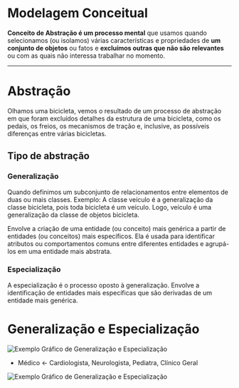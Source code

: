 # Modelagem Conceitual

**Conceito de Abstração é um processo mental** que usamos quando selecionamos (ou isolamos) várias características e propriedades de **um conjunto de objetos** ou fatos e **excluímos outras que não são relevantes** ou com as quais não interessa trabalhar no momento.

---

# Abstração

Olhamos uma bicicleta, vemos o resultado de um processo de abstração em que foram excluídos detalhes da estrutura de uma bicicleta, como os pedais, os freios, os mecanismos de tração e, inclusive, as possíveis diferenças entre várias bicicletas.

## Tipo de abstração

### Generalização

Quando definimos um subconjunto de relacionamentos entre elementos de duas ou mais classes. Exemplo: A classe veículo é a generalização da classe bicicleta, pois toda bicicleta é um veículo. Logo, veículo é uma generalização da classe de objetos bicicleta.

Envolve a criação de uma entidade (ou conceito) mais genérica a partir de entidades (ou conceitos) mais específicos. Ela é usada para identificar atributos ou comportamentos comuns entre diferentes entidades e agrupá-los em uma entidade mais abstrata.

### Especialização

A especialização é o processo oposto à generalização. Envolve a identificação de entidades mais específicas que são derivadas de um entidade mais genérica.

# Generalização e Especialização

![Exemplo Gráfico de Generalização e Especialização](./Recursos/generalizacao-especializacao1.png)

- Médico <- Cardiologista, Neurologista, Pediatra, Clínico Geral

![Exemplo Gráfico de Generalização e Especialização](./Recursos/generalizacao-especializacao2.png)
